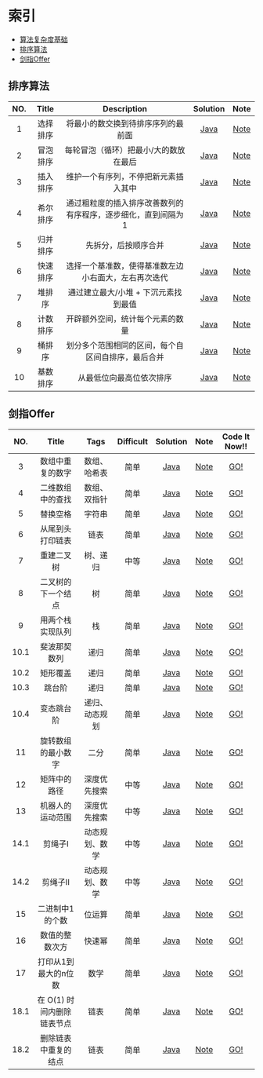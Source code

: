 # 索引

- [算法复杂度基础](https://str818.github.io/2019/02/16/algorithm_complexity_basis.html)
- [排序算法](#排序算法)
- [剑指Offer](#剑指Offer)


## 排序算法

| NO.  | Title                      |  Description           			                   | Solution 								| Note        		|
| :---:| :------------------------: | :-------------------------------------------------:  | :-------------------------------------:| :--------------:  |
| 1    | 选择排序                    | 将最小的数交换到待排序序列的最前面                          | [Java][SortS01]                        | [Note][SortN01]	|
| 2    | 冒泡排序                    | 每轮冒泡（循环）把最小/大的数放在最后                       | [Java][SortS02]                        | [Note][SortN02]	|
| 3    | 插入排序                    | 维护一个有序列，不停把新元素插入其中                        | [Java][SortS03]                        | [Note][SortN03]	|
| 4    | 希尔排序                    | 通过粗粒度的插入排序改善数列的有序程序，逐步细化，直到间隔为 1  | [Java][SortS04]                        | [Note][SortN04]	|
| 5    | 归并排序                    | 先拆分，后按顺序合并                                     | [Java][SortS05]                        | [Note][SortN05]	|
| 6    | 快速排序                    | 选择一个基准数，使得基准数左边小右面大，左右再次迭代           | [Java][SortS06]                        | [Note][SortN06]	|
| 7    | 堆排序                      | 通过建立最大/小堆 + 下沉元素找到最值                       | [Java][SortS07]                        | [Note][SortN07]	|
| 8    | 计数排序                    | 开辟额外空间，统计每个元素的数量                           | [Java][SortS08]                        | [Note][SortN08]	|
| 9    | 桶排序                      | 划分多个范围相同的区间，每个自区间自排序，最后合并            | [Java][SortS09]                        | [Note][SortN09]	|
| 10   | 基数排序                    | 从最低位向最高位依次排序                                 | [Java][SortS10]                        | [Note][SortN10]	|

[SortS01]: https://github.com/str818/LeetCode/blob/master/src/com/str818/sort/SelectionSort.java
[SortN01]: https://str818.github.io/2019/03/25/algorithm-sorting.html#%E4%B8%80%E9%80%89%E6%8B%A9%E6%8E%92%E5%BA%8F

[SortS02]: https://github.com/str818/LeetCode/blob/master/src/com/str818/sort/BubbleSort.java
[SortN02]: https://str818.github.io/2019/03/25/algorithm-sorting.html#%E4%BA%8C%E5%86%92%E6%B3%A1%E6%8E%92%E5%BA%8F

[SortS03]: https://github.com/str818/LeetCode/blob/master/src/com/str818/sort/InsertionSort.java
[SortN03]: https://str818.github.io/2019/03/25/algorithm-sorting.html#%E4%B8%89%E6%8F%92%E5%85%A5%E6%8E%92%E5%BA%8F


[SortS04]: https://github.com/str818/LeetCode/blob/master/src/com/str818/sort/ShellSort.java
[SortN04]: https://str818.github.io/2019/03/25/algorithm-sorting.html#%E5%9B%9B%E5%B8%8C%E5%B0%94%E6%8E%92%E5%BA%8F

[SortS05]: https://github.com/str818/LeetCode/blob/master/src/com/str818/sort/MergeSort.java
[SortN05]: https://str818.github.io/2019/03/25/algorithm-sorting.html#%E4%BA%94%E5%BD%92%E5%B9%B6%E6%8E%92%E5%BA%8F

[SortS06]: https://github.com/str818/LeetCode/blob/master/src/com/str818/sort/QuickSort.java
[SortN06]: https://str818.github.io/2019/03/25/algorithm-sorting.html#%E5%85%AD%E5%BF%AB%E9%80%9F%E6%8E%92%E5%BA%8F

[SortS07]: https://github.com/str818/LeetCode/blob/master/src/com/str818/sort/HeapSort.java
[SortN07]: https://str818.github.io/2019/03/25/algorithm-sorting.html#%E5%85%AD%E5%BF%AB%E9%80%9F%E6%8E%92%E5%BA%8F

[SortS08]: https://github.com/str818/LeetCode/blob/master/src/com/str818/sort/CountingSort.java
[SortN08]: https://str818.github.io/2019/03/25/algorithm-sorting.html#%E5%85%AB%E8%AE%A1%E6%95%B0%E6%8E%92%E5%BA%8F

[SortS09]: https://github.com/str818/LeetCode/blob/master/src/com/str818/sort/BucketSort.java
[SortN09]: https://str818.github.io/2019/03/25/algorithm-sorting.html#%E4%B9%9D%E6%A1%B6%E6%8E%92%E5%BA%8F

[SortS10]: https://github.com/str818/LeetCode/blob/master/src/com/str818/sort/RadixSort.java
[SortN10]: https://str818.github.io/2019/03/25/algorithm-sorting.html#%E5%8D%81%E5%9F%BA%E6%95%B0%E6%8E%92%E5%BA%8F

## 剑指Offer

| NO.  | Title                      |  Tags           			   |  Difficult           | Solution 				| Note        	     | Code It Now!!      |
| :---:| :------------------------: | :--------------------------: | :----------------:   | :---------------------: | :----------------: | :----------------: |
| 3    | 数组中重复的数字              | 数组、哈希表                   |  简单                 | [Java][OfferS03]        | [Note][OfferN03]   | [GO!][OfferC03]    |
| 4    | 二维数组中的查找              | 数组、双指针                   |  简单                 | [Java][OfferS04]        | [Note][OfferN04]   | [GO!][OfferC04]    |
| 5    | 替换空格                     | 字符串                        |  简单                 | [Java][OfferS05]        | [Note][OfferN05]   | [GO!][OfferC05]    |
| 6    | 从尾到头打印链表              | 链表                          |  简单                 | [Java][OfferS06]        | [Note][OfferN06]   | [GO!][OfferC06]    |
| 7    | 重建二叉树                   | 树、递归                      |  中等                 | [Java][OfferS07]        | [Note][OfferN07]   | [GO!][OfferC07]    |
| 8    | 二叉树的下一个结点            | 树                            |  简单                 | [Java][OfferS08]        | [Note][OfferN08]   | [GO!][OfferC08]    |
| 9    | 用两个栈实现队列              | 栈                           |  简单                 | [Java][OfferS09]        | [Note][OfferN09]   | [GO!][OfferC09]    |
| 10.1 | 斐波那契数列                 | 递归                          |  简单                 | [Java][OfferS10_1]      | [Note][OfferN10_1] | [GO!][OfferC10_1] |
| 10.2 | 矩形覆盖                    | 递归                          |  简单                 | [Java][OfferS10_2]      | [Note][OfferN10_2] | [GO!][OfferC10_2] |
| 10.3 | 跳台阶                      | 递归                          |  简单                 | [Java][OfferS10_3]      | [Note][OfferN10_3] | [GO!][OfferC10_3] |
| 10.4 | 变态跳台阶                   | 递归、动态规划                 |  简单                 | [Java][OfferS10_4]      | [Note][OfferN10_4] | [GO!][OfferC10_4] |
| 11   | 旋转数组的最小数字            | 二分                          |  简单                 | [Java][OfferS11]        | [Note][OfferN11]   | [GO!][OfferC11]    |
| 12   | 矩阵中的路径                 | 深度优先搜索                   |  中等                 | [Java][OfferS12]        | [Note][OfferN12]   | [GO!][OfferC12]    |
| 13   | 机器人的运动范围             | 深度优先搜索                    |  中等                 | [Java][OfferS13]        | [Note][OfferN13]   | [GO!][OfferC13]    |
| 14.1 | 剪绳子I                     | 动态规划、数学                 |  中等                 | [Java][OfferS14_1]      | [Note][OfferN14_1] | [GO!][OfferC14_1] |
| 14.2 | 剪绳子II                    | 动态规划、数学                 |  中等                 | [Java][OfferS14_2]      | [Note][OfferN14_2] | [GO!][OfferC14_2] |
| 15   | 二进制中1的个数              | 位运算                        |  简单                 | [Java][OfferS15]        | [Note][OfferN15]   | [GO!][OfferC15]    |
| 16   | 数值的整数次方               | 快速幂                        |  简单                 | [Java][OfferS16]        | [Note][OfferN16]   | [GO!][OfferC16]    |
| 17   | 打印从1到最大的n位数          | 数学                         |  简单                 | [Java][OfferS17]        | [Note][OfferN17]   | [GO!][OfferC17]    |
| 18.1 | 在 O(1) 时间内删除链表节点    | 链表                          |  简单                 | [Java][OfferS18_1]      | [Note][OfferN18_1] | [GO!][OfferC18_1] |
| 18.2 | 删除链表中重复的结点          | 链表                          |  简单                 | [Java][OfferS18_2]      | [Note][OfferN18_2] | [GO!][OfferC18_2] |


[OfferS03]: https://github.com/str818/LeetCode/blob/master/src/com/str818/offer/Solution_3.java
[OfferN03]: https://str818.github.io/2019/07/08/sword-refers-to-offer-up.html#3-%E6%95%B0%E7%BB%84%E4%B8%AD%E9%87%8D%E5%A4%8D%E7%9A%84%E6%95%B0%E5%AD%97
[OfferC03]: https://leetcode-cn.com/problems/shu-zu-zhong-zhong-fu-de-shu-zi-lcof/

[OfferS04]: https://github.com/str818/LeetCode/blob/master/src/com/str818/offer/Solution_4.java
[OfferN04]: https://str818.github.io/2019/07/08/sword-refers-to-offer-up.html#4-%E4%BA%8C%E7%BB%B4%E6%95%B0%E7%BB%84%E4%B8%AD%E7%9A%84%E6%9F%A5%E6%89%BE
[OfferC04]: https://leetcode-cn.com/problems/er-wei-shu-zu-zhong-de-cha-zhao-lcof/

[OfferS05]: https://github.com/str818/LeetCode/blob/master/src/com/str818/offer/Solution_5.java
[OfferN05]: https://str818.github.io/2019/07/08/sword-refers-to-offer-up.html#5-%E6%9B%BF%E6%8D%A2%E7%A9%BA%E6%A0%BC
[OfferC05]: https://leetcode-cn.com/problems/ti-huan-kong-ge-lcof/

[OfferS06]: https://github.com/str818/LeetCode/blob/master/src/com/str818/offer/Solution_6.java
[OfferN06]: https://str818.github.io/2019/07/08/sword-refers-to-offer-up.html#6-%E4%BB%8E%E5%B0%BE%E5%88%B0%E5%A4%B4%E6%89%93%E5%8D%B0%E9%93%BE%E8%A1%A8
[OfferC06]: https://leetcode-cn.com/problems/cong-wei-dao-tou-da-yin-lian-biao-lcof/

[OfferS07]: https://github.com/str818/LeetCode/blob/master/src/com/str818/offer/Solution_7.java
[OfferN07]: https://str818.github.io/2019/07/08/sword-refers-to-offer-up.html#7-%E9%87%8D%E5%BB%BA%E4%BA%8C%E5%8F%89%E6%A0%91
[OfferC07]: https://leetcode-cn.com/problems/zhong-jian-er-cha-shu-lcof/

[OfferS08]: https://github.com/str818/LeetCode/blob/master/src/com/str818/offer/Solution_8.java
[OfferN08]: https://str818.github.io/2019/07/08/sword-refers-to-offer-up.html#8-%E4%BA%8C%E5%8F%89%E6%A0%91%E7%9A%84%E4%B8%8B%E4%B8%80%E4%B8%AA%E7%BB%93%E7%82%B9
[OfferC08]: https://www.nowcoder.com/practice/9023a0c988684a53960365b889ceaf5e?tpId=13&tqId=11210&tPage=1&rp=1&ru=/ta/coding-interviews&qru=/ta/coding-interviews/question-ranking

[OfferS09]: https://github.com/str818/LeetCode/blob/master/src/com/str818/offer/Solution_9.java
[OfferN09]: https://str818.github.io/2019/07/08/sword-refers-to-offer-up.html#9-%E7%94%A8%E4%B8%A4%E4%B8%AA%E6%A0%88%E5%AE%9E%E7%8E%B0%E9%98%9F%E5%88%97
[OfferC09]: https://leetcode-cn.com/problems/yong-liang-ge-zhan-shi-xian-dui-lie-lcof/

[OfferS10_1]: https://github.com/str818/LeetCode/blob/master/src/com/str818/offer/Solution_10_1.java
[OfferN10_1]: https://str818.github.io/2019/07/08/sword-refers-to-offer-up.html#101-%E6%96%90%E6%B3%A2%E9%82%A3%E5%A5%91%E6%95%B0%E5%88%97
[OfferC10_1]: https://leetcode-cn.com/problems/fei-bo-na-qi-shu-lie-lcof/

[OfferS10_2]: https://github.com/str818/LeetCode/blob/master/src/com/str818/offer/Solution_10_2.java
[OfferN10_2]: https://str818.github.io/2019/07/08/sword-refers-to-offer-up.html#102-%E7%9F%A9%E5%BD%A2%E8%A6%86%E7%9B%96
[OfferC10_2]: https://www.nowcoder.com/practice/72a5a919508a4251859fb2cfb987a0e6?tpId=13&tqId=11163&tPage=1&rp=1&ru=/ta/coding-interviews&qru=/ta/coding-interviews/question-ranking

[OfferS10_3]: https://github.com/str818/LeetCode/blob/master/src/com/str818/offer/Solution_10_3.java
[OfferN10_3]: https://str818.github.io/2019/07/08/sword-refers-to-offer-up.html#103-%E8%B7%B3%E5%8F%B0%E9%98%B6
[OfferC10_3]: https://leetcode-cn.com/problems/qing-wa-tiao-tai-jie-wen-ti-lcof/

[OfferS10_4]: https://github.com/str818/LeetCode/blob/master/src/com/str818/offer/Solution_10_4.java
[OfferN10_4]: https://str818.github.io/2019/07/08/sword-refers-to-offer-up.html#104-%E5%8F%98%E6%80%81%E8%B7%B3%E5%8F%B0%E9%98%B6
[OfferC10_4]: https://www.nowcoder.com/questionTerminal/22243d016f6b47f2a6928b4313c85387

[OfferS11]: https://github.com/str818/LeetCode/blob/master/src/com/str818/offer/Solution_11.java
[OfferN11]: https://str818.github.io/2019/07/08/sword-refers-to-offer-up.html#11-%E6%97%8B%E8%BD%AC%E6%95%B0%E7%BB%84%E7%9A%84%E6%9C%80%E5%B0%8F%E6%95%B0%E5%AD%97
[OfferC11]: https://leetcode-cn.com/problems/xuan-zhuan-shu-zu-de-zui-xiao-shu-zi-lcof/

[OfferS12]: https://github.com/str818/LeetCode/blob/master/src/com/str818/offer/Solution_12.java
[OfferN12]: https://str818.github.io/2019/07/08/sword-refers-to-offer-up.html#12-%E7%9F%A9%E9%98%B5%E4%B8%AD%E7%9A%84%E8%B7%AF%E5%BE%84
[OfferC12]: https://leetcode-cn.com/problems/ju-zhen-zhong-de-lu-jing-lcof/

[OfferS13]: https://github.com/str818/LeetCode/blob/master/src/com/str818/offer/Solution_13.java
[OfferN13]: https://str818.github.io/2019/07/08/sword-refers-to-offer-up.html#13-%E6%9C%BA%E5%99%A8%E4%BA%BA%E7%9A%84%E8%BF%90%E5%8A%A8%E8%8C%83%E5%9B%B4
[OfferC13]: https://leetcode-cn.com/problems/ji-qi-ren-de-yun-dong-fan-wei-lcof/

[OfferS14_1]: https://github.com/str818/LeetCode/blob/master/src/com/str818/offer/Solution_14_1.java
[OfferN14_1]: https://str818.github.io/2019/07/08/sword-refers-to-offer-up.html#14-%E5%89%AA%E7%BB%B3%E5%AD%90
[OfferC14_1]: https://leetcode-cn.com/problems/jian-sheng-zi-lcof/

[OfferS14_2]: https://github.com/str818/LeetCode/blob/master/src/com/str818/offer/Solution_14_2.java
[OfferN14_2]: https://str818.github.io/2019/07/08/sword-refers-to-offer-up.html#142-%E5%89%AA%E7%BB%B3%E5%AD%90-ii
[OfferC14_2]: https://leetcode-cn.com/problems/jian-sheng-zi-ii-lcof/

[OfferS15]: https://github.com/str818/LeetCode/blob/master/src/com/str818/offer/Solution_15.java
[OfferN15]: https://str818.github.io/2019/07/08/sword-refers-to-offer-up.html#15-%E4%BA%8C%E8%BF%9B%E5%88%B6%E4%B8%AD-1-%E7%9A%84%E4%B8%AA%E6%95%B0
[OfferC15]: https://leetcode-cn.com/problems/er-jin-zhi-zhong-1de-ge-shu-lcof/

[OfferS16]: https://github.com/str818/LeetCode/blob/master/src/com/str818/offer/Solution_16.java
[OfferN16]: https://str818.github.io/2019/07/08/sword-refers-to-offer-up.html#16-%E6%95%B0%E5%80%BC%E7%9A%84%E6%95%B4%E6%95%B0%E6%AC%A1%E6%96%B9
[OfferC16]: https://leetcode-cn.com/problems/shu-zhi-de-zheng-shu-ci-fang-lcof/

[OfferS17]: https://github.com/str818/LeetCode/blob/master/src/com/str818/offer/Solution_17.java
[OfferN17]: https://str818.github.io/2019/07/08/sword-refers-to-offer-up.html#17-%E6%89%93%E5%8D%B0%E4%BB%8E-1-%E5%88%B0%E6%9C%80%E5%A4%A7%E7%9A%84-n-%E4%BD%8D%E6%95%B0
[OfferC17]: https://leetcode-cn.com/problems/da-yin-cong-1dao-zui-da-de-nwei-shu-lcof/

[OfferS18_1]: https://github.com/str818/LeetCode/blob/master/src/com/str818/offer/Solution_18_1.java
[OfferN18_1]: https://str818.github.io/2019/07/08/sword-refers-to-offer-up.html#181-%E5%9C%A8-o1-%E6%97%B6%E9%97%B4%E5%86%85%E5%88%A0%E9%99%A4%E9%93%BE%E8%A1%A8%E8%8A%82%E7%82%B9
[OfferC18_1]: https://leetcode-cn.com/problems/shan-chu-lian-biao-de-jie-dian-lcof/

[OfferS18_2]: https://github.com/str818/LeetCode/blob/master/src/com/str818/offer/Solution_18_2.java
[OfferN18_2]: https://str818.github.io/2019/07/08/sword-refers-to-offer-up.html#182-%E5%88%A0%E9%99%A4%E9%93%BE%E8%A1%A8%E4%B8%AD%E9%87%8D%E5%A4%8D%E7%9A%84%E7%BB%93%E7%82%B9
[OfferC18_2]: https://www.nowcoder.com/practice/fc533c45b73a41b0b44ccba763f866ef?tpId=13&tqId=11209&tPage=1&rp=1&ru=/ta/coding-interviews&qru=/ta/coding-interviews/question-ranking